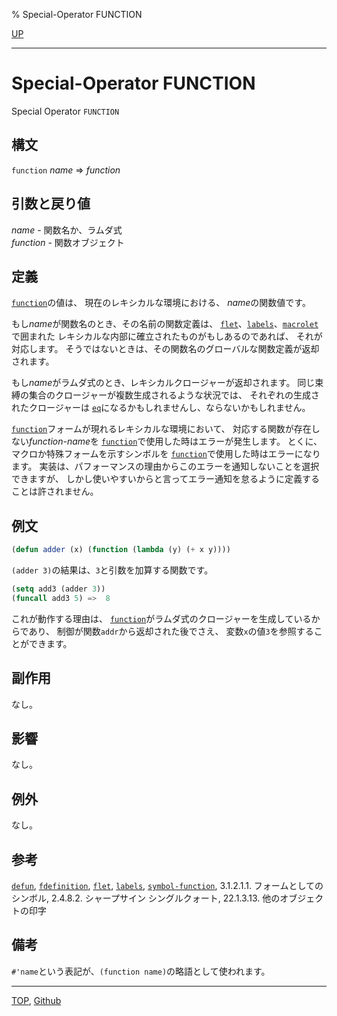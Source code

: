 % Special-Operator FUNCTION

[UP](5.3.html)  

---

# Special-Operator FUNCTION


Special Operator `FUNCTION`


## 構文

`function` *name* => *function*


## 引数と戻り値

*name* - 関数名か、ラムダ式  
*function* - 関数オブジェクト


## 定義

[`function`](5.3.function-special.html)の値は、
現在のレキシカルな環境における、
*name*の関数値です。

もし*name*が関数名のとき、その名前の関数定義は、
[`flet`](5.3.flet.html)、[`labels`](5.3.flet.html)、[`macrolet`](5.3.flet.html)で囲まれた
レキシカルな内部に確立されたものがもしあるのであれば、
それが対応します。
そうではないときは、その関数名のグローバルな関数定義が返却されます。

もし*name*がラムダ式のとき、レキシカルクロージャーが返却されます。
同じ束縛の集合のクロージャーが複数生成されるような状況では、
それぞれの生成されたクロージャーは
[`eq`](5.3.eq.html)になるかもしれませんし、ならないかもしれません。

[`function`](5.3.function-special.html)フォームが現れるレキシカルな環境において、
対応する関数が存在しない*function-name*を
[`function`](5.3.function-special.html)で使用した時はエラーが発生します。
とくに、マクロか特殊フォームを示すシンボルを
[`function`](5.3.function-special.html)で使用した時はエラーになります。
実装は、パフォーマンスの理由からこのエラーを通知しないことを選択できますが、
しかし使いやすいからと言ってエラー通知を怠るように定義することは許されません。


## 例文

```lisp
(defun adder (x) (function (lambda (y) (+ x y))))
```

`(adder 3)`の結果は、`3`と引数を加算する関数です。

```lisp
(setq add3 (adder 3))
(funcall add3 5) =>  8
```

これが動作する理由は、
[`function`](5.3.function-special.html)がラムダ式のクロージャーを生成しているからであり、
制御が関数`addr`から返却された後でさえ、
変数`x`の値`3`を参照することができます。


## 副作用

なし。


## 影響

なし。


## 例外

なし。


## 参考

[`defun`](5.3.defun.html),
[`fdefinition`](5.3.fdefinition.html),
[`flet`](5.3.flet.html),
[`labels`](5.3.flet.html),
[`symbol-function`](10.2.symbol-function.html),
3.1.2.1.1. フォームとしてのシンボル,
2.4.8.2. シャープサイン シングルクォート,
22.1.3.13. 他のオブジェクトの印字


## 備考

`#'name`という表記が、`(function name)`の略語として使われます。


---
[TOP](index.html),  [Github](https://github.com/nptcl/npt-japanese)

